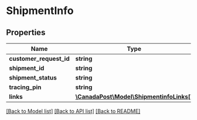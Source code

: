 # ShipmentInfo

## Properties
Name | Type | Description | Notes
------------ | ------------- | ------------- | -------------
**customer_request_id** | **string** |  | [optional] 
**shipment_id** | **string** |  | [optional] 
**shipment_status** | **string** |  | [optional] 
**tracing_pin** | **string** |  | [optional] 
**links** | [**\CanadaPost\Model\ShipmentinfoLinks[]**](ShipmentinfoLinks.md) |  | [optional] 

[[Back to Model list]](../README.md#documentation-for-models) [[Back to API list]](../README.md#documentation-for-api-endpoints) [[Back to README]](../README.md)


